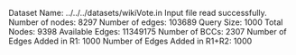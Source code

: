 Dataset Name: ../../../datasets/wikiVote.in
Input file read successfully.
Number of nodes: 8297
Number of edges: 103689
Query Size: 1000
Total Nodes: 9398
Available Edges: 11349175
Number of BCCs: 2307
Number of Edges Added in R1: 1000
Number of Edges Added in R1+R2: 1000
